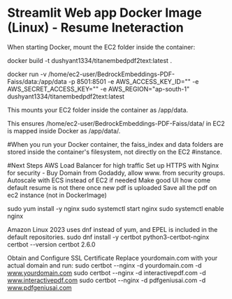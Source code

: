 # Streamlit Web app Docker Image (Linux) - Resume Ineteraction



When starting Docker, mount the EC2 folder inside the container:



docker build -t dushyant1334/titanembedpdf2text:latest .

docker run -v /home/ec2-user/BedrockEmbeddings-PDF-Faiss/data:/app/data -p 8501:8501 -e AWS_ACCESS_KEY_ID="" -e  AWS_SECRET_ACCESS_KEY="" -e  AWS_REGION="ap-south-1" dushyant1334/titanembedpdf2text:latest

This mounts your EC2 folder inside the container as /app/data.

This ensures /home/ec2-user/BedrockEmbeddings-PDF-Faiss/data/ in EC2 is mapped inside Docker as /app/data/.

#When you run your Docker container, the faiss_index and data folders are stored inside the container's filesystem, not directly on the EC2 #instance.

#Next Steps
AWS Load Balancer for high traffic
Set up HTTPS with Nginx for security - Buy Domain from Godaddy, allow www. from security groups.
Autoscale with ECS instead of EC2 if needed
Make good UI 
how come default resume is not there once new pdf is uploaded
Save all the pdf on ec2 instance (not in DockerImage)


sudo yum install -y nginx
sudo systemctl start nginx
sudo systemctl enable nginx

Amazon Linux 2023 uses dnf instead of yum, and EPEL is included in the default repositories.
sudo dnf install -y certbot python3-certbot-nginx
certbot --version
certbot 2.6.0

Obtain and Configure SSL Certificate
Replace yourdomain.com with your actual domain and run:
sudo certbot --nginx -d yourdomain.com -d www.yourdomain.com
sudo certbot --nginx -d interactivepdf.com -d www.interactivepdf.com
sudo certbot --nginx -d pdfgeniusai.com -d www.pdfgeniusai.com
